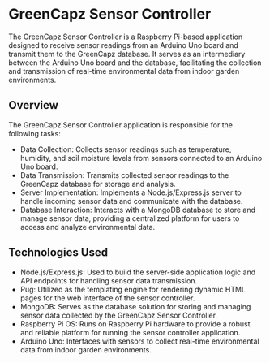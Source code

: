 # GreenCapz Sensor Controller

The GreenCapz Sensor Controller is a Raspberry Pi-based application designed to receive sensor readings from an Arduino Uno board and transmit them to the GreenCapz database. It serves as an intermediary between the Arduino Uno board and the database, facilitating the collection and transmission of real-time environmental data from indoor garden environments.

## Overview

The GreenCapz Sensor Controller application is responsible for the following tasks:

+ Data Collection: Collects sensor readings such as temperature, humidity, and soil moisture levels from sensors connected to an Arduino Uno board.
+ Data Transmission: Transmits collected sensor readings to the GreenCapz database for storage and analysis.
+ Server Implementation: Implements a Node.js/Express.js server to handle incoming sensor data and communicate with the database.
+ Database Interaction: Interacts with a MongoDB database to store and manage sensor data, providing a centralized platform for users to access and analyze environmental data.

## Technologies Used

+ Node.js/Express.js: Used to build the server-side application logic and API endpoints for handling sensor data transmission.
+ Pug: Utilized as the templating engine for rendering dynamic HTML pages for the web interface of the sensor controller.
+ MongoDB: Serves as the database solution for storing and managing sensor data collected by the GreenCapz Sensor Controller.
+ Raspberry Pi OS: Runs on Raspberry Pi hardware to provide a robust and reliable platform for running the sensor controller application.
+ Arduino Uno: Interfaces with sensors to collect real-time environmental data from indoor garden environments.
